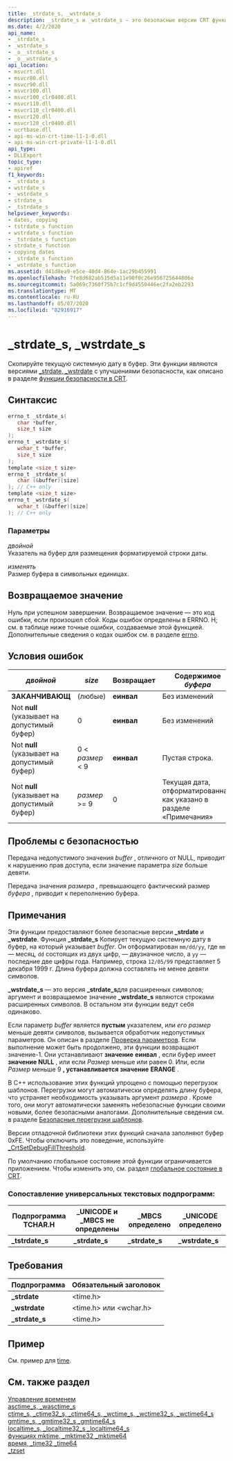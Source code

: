 ```yaml
---
title: _strdate_s, _wstrdate_s
description: _strdate_s и _wstrdate_s — это безопасные версии CRT функций _strdate и _wstrdate, которые помещают текущую дату в буфер.
ms.date: 4/2/2020
api_name:
- _strdate_s
- _wstrdate_s
- _o__strdate_s
- _o__wstrdate_s
api_location:
- msvcrt.dll
- msvcr80.dll
- msvcr90.dll
- msvcr100.dll
- msvcr100_clr0400.dll
- msvcr110.dll
- msvcr110_clr0400.dll
- msvcr120.dll
- msvcr120_clr0400.dll
- ucrtbase.dll
- api-ms-win-crt-time-l1-1-0.dll
- api-ms-win-crt-private-l1-1-0.dll
api_type:
- DLLExport
topic_type:
- apiref
f1_keywords:
- _strdate_s
- wstrdate_s
- _wstrdate_s
- strdate_s
- _tstrdate_s
helpviewer_keywords:
- dates, copying
- tstrdate_s function
- wstrdate_s function
- _tstrdate_s function
- strdate_s function
- copying dates
- _strdate_s function
- _wstrdate_s function
ms.assetid: d41d8ea9-e5ce-40d4-864e-1ac29b455991
ms.openlocfilehash: 7fe8d682ab515d5a11e90f0c26e956725644806e
ms.sourcegitcommit: 5a069c7360f75b7c1cf9d4550446ec2fa2eb2293
ms.translationtype: MT
ms.contentlocale: ru-RU
ms.lasthandoff: 05/07/2020
ms.locfileid: "82916917"
---
```

# <a name="_strdate_s-_wstrdate_s"></a>_strdate_s, _wstrdate_s

Скопируйте текущую системную дату в буфер. Эти функции являются версиями [_strdate, _wstrdate](strdate-wstrdate.md) с улучшениями безопасности, как описано в разделе [функции безопасности в CRT](../../c-runtime-library/security-features-in-the-crt.md).

## <a name="syntax"></a>Синтаксис

```C
errno_t _strdate_s(
   char *buffer,
   size_t size
);
errno_t _wstrdate_s(
   wchar_t *buffer,
   size_t size
);
template <size_t size>
errno_t _strdate_s(
   char (&buffer)[size]
); // C++ only
template <size_t size>
errno_t _wstrdate_s(
   wchar_t (&buffer)[size]
); // C++ only
```

### <a name="parameters"></a>Параметры

*двойной*\
Указатель на буфер для размещения форматируемой строки даты.

*изменять*\
Размер буфера в символьных единицах.

## <a name="return-value"></a>Возвращаемое значение

Нуль при успешном завершении. Возвращаемое значение — это код ошибки, если произошел сбой. Коды ошибок определены в ERRNO. H; см. в таблице ниже точные ошибки, создаваемые этой функцией. Дополнительные сведения о кодах ошибок см. в разделе [errno](../../c-runtime-library/errno-constants.md).

## <a name="error-conditions"></a>Условия ошибок

|*двойной*|*size*|Возвращает|Содержимое *буфера*|
|--------------|------------------------|------------|--------------------------|
|**ЗАКАНЧИВАЮЩ**|(любые)|**еинвал**|Без изменений|
|Not **null** (указывает на допустимый буфер)|0|**еинвал**|Без изменений|
|Not **null** (указывает на допустимый буфер)|0 < *размер* < 9|**еинвал**|Пустая строка.|
|Not **null** (указывает на допустимый буфер)|*размер* >= 9|0|Текущая дата, отформатированная, как указано в разделе «Примечания»|

## <a name="security-issues"></a>Проблемы с безопасностью

Передача недопустимого значения *buffer* , отличного от NULL, приводит к нарушению прав доступа, если значение параметра *size* больше девяти.

Передача значения *размера* , превышающего фактический размер *буфера* , приводит к переполнению буфера.

## <a name="remarks"></a>Примечания

Эти функции предоставляют более безопасные версии **_strdate** и **_wstrdate**. Функция **_strdate_s** Копирует текущую системную дату в буфер, на который указывает *buffer*. Он отформатирован `mm/dd/yy`, где `mm` — месяц, `dd` состоящих из двух цифр, — двузначное число, а `yy` — последние две цифры года. Например, строка `12/05/99` представляет 5 декабря 1999 г. Длина буфера должна составлять не менее девяти символов.

**_wstrdate_s** — это версия **_strdate_s**для расширенных символов; аргумент и возвращаемое значение **_wstrdate_s** являются строками расширенных символов. В остальном эти функции ведут себя одинаково.

Если параметр *buffer* является **пустым** указателем, или *его размер* меньше девяти символов, вызывается обработчик недопустимых параметров. Он описан в разделе [Проверка параметров](../../c-runtime-library/parameter-validation.md). Если выполнение может быть продолжено, эти функции возвращают значение-1. Они устанавливают **значение** **еинвал** , если буфер имеет **значение NULL** , или если *Размер* меньше или равен 0. Или, если *Размер* меньше 9 **, устанавливается значение** **ERANGE** .

В C++ использование этих функций упрощено с помощью перегрузок шаблонов. Перегрузки могут автоматически определять длину буфера, что устраняет необходимость указывать аргумент *размера* . Кроме того, они могут автоматически заменять небезопасные функции своими новыми, более безопасными аналогами. Дополнительные сведения см. в разделе [Безопасные перегрузки шаблонов](../../c-runtime-library/secure-template-overloads.md).

Версии отладочной библиотеки этих функций сначала заполняют буфер 0xFE. Чтобы отключить это поведение, используйте [_CrtSetDebugFillThreshold](crtsetdebugfillthreshold.md).

По умолчанию глобальное состояние этой функции ограничивается приложением. Чтобы изменить это, см. раздел [глобальное состояние в CRT](../global-state.md).

### <a name="generic-text-routine-mapping"></a>Сопоставление универсальных текстовых подпрограмм:

|Подпрограмма TCHAR.H|_UNICODE и _MBCS не определены|_MBCS определено|_UNICODE определено|
|---------------------|------------------------------------|--------------------|-----------------------|
|**_tstrdate_s**|**_strdate_s**|**_strdate_s**|**_wstrdate_s**|

## <a name="requirements"></a>Требования

|Подпрограмма|Обязательный заголовок|
|-------------|---------------------|
|**_strdate**|\<time.h>|
|**_wstrdate**|\<time.h> или \<wchar.h>|
|**_strdate_s**|\<time.h>|

## <a name="example"></a>Пример

См. пример для [time](time-time32-time64.md).

## <a name="see-also"></a>См. также раздел

[Управление временем](../../c-runtime-library/time-management.md)\
[asctime_s, _wasctime_s](asctime-s-wasctime-s.md)\
[ctime_s, _ctime32_s, _ctime64_s, _wctime_s, _wctime32_s, _wctime64_s](ctime-s-ctime32-s-ctime64-s-wctime-s-wctime32-s-wctime64-s.md)\
[gmtime_s, _gmtime32_s _gmtime64_s](gmtime-s-gmtime32-s-gmtime64-s.md)\
[localtime_s, _localtime32_s _localtime64_s](localtime-s-localtime32-s-localtime64-s.md)\
[функциях mktime, _mktime32 _mktime64](mktime-mktime32-mktime64.md)\
[время, _time32 _time64](time-time32-time64.md)\
[_tzset](tzset.md)
